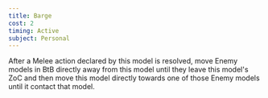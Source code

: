 ```yaml
---
title: Barge
cost: 2
timing: Active
subject: Personal
---
```

After a Melee action declared by this model is resolved, move Enemy models in BtB directly away from this model until they leave this model's ZoC and then move this model directly towards one of those Enemy models until it contact that model.